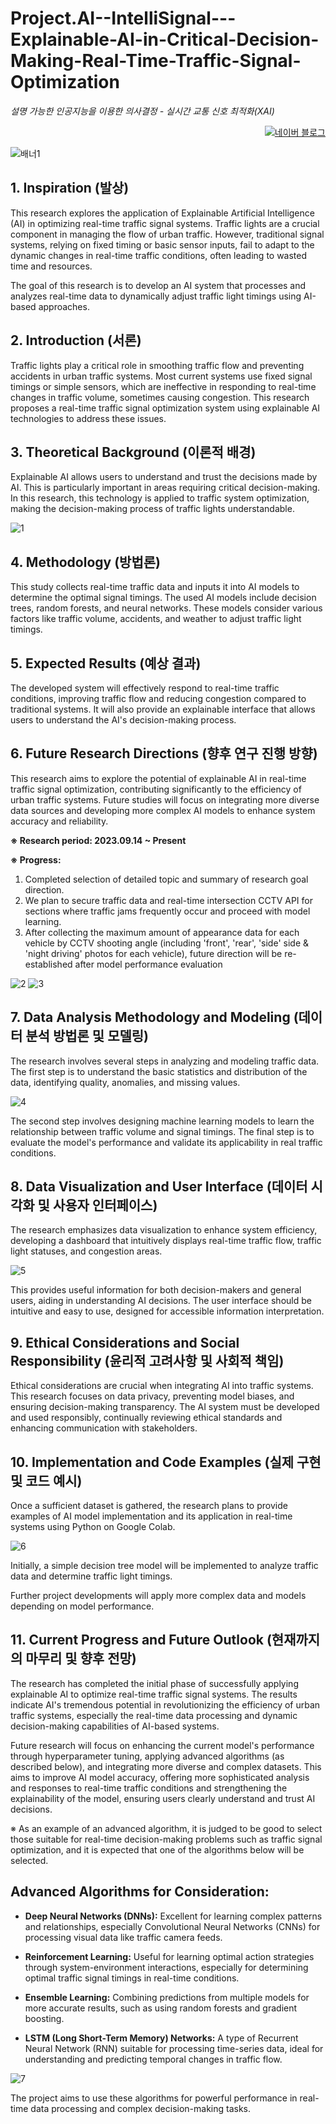 # Project.AI--IntelliSignal---Explainable-AI-in-Critical-Decision-Making-Real-Time-Traffic-Signal-Optimization
_설명 가능한 인공지능을 이용한 의사결정 - 실시간 교통 신호 최적화(XAI)_
<p align="right">
  <a href="https://blog.naver.com/pixelwizard/223301473363">
    <img src="https://img.shields.io/badge/한국어%20번역본-03C75A?style=flat-square&logo=Naver&logoColor=white" alt="네이버 블로그">
  </a> </p>
  
  ![배너1](https://github.com/pixelwizard2/Project.AI--IntelliSignal---Explainable-AI-in-Critical-Decision-Making-Traffic-Signal-Optimization/assets/138272416/2ff6021c-df26-4f14-ac4d-b3149ef6375a)

  
## 1. Inspiration (발상)

This research explores the application of Explainable Artificial Intelligence (AI) in optimizing real-time traffic signal systems. Traffic lights are a crucial component in managing the flow of urban traffic. However, traditional signal systems, relying on fixed timing or basic sensor inputs, fail to adapt to the dynamic changes in real-time traffic conditions, often leading to wasted time and resources.

The goal of this research is to develop an AI system that processes and analyzes real-time data to dynamically adjust traffic light timings using AI-based approaches.


## 2. Introduction (서론)

Traffic lights play a critical role in smoothing traffic flow and preventing accidents in urban traffic systems. Most current systems use fixed signal timings or simple sensors, which are ineffective in responding to real-time changes in traffic volume, sometimes causing congestion. This research proposes a real-time traffic signal optimization system using explainable AI technologies to address these issues.


## 3. Theoretical Background (이론적 배경)

Explainable AI allows users to understand and trust the decisions made by AI. This is particularly important in areas requiring critical decision-making. In this research, this technology is applied to traffic system optimization, making the decision-making process of traffic lights understandable.

![1](https://github.com/pixelwizard2/Project.AI--IntelliSignal---Explainable-AI-in-Critical-Decision-Making-Traffic-Signal-Optimization/assets/138272416/56a144aa-9334-43c9-acdc-a40022289b7a)

## 4. Methodology (방법론)

This study collects real-time traffic data and inputs it into AI models to determine the optimal signal timings. The used AI models include decision trees, random forests, and neural networks. These models consider various factors like traffic volume, accidents, and weather to adjust traffic light timings.


## 5. Expected Results (예상 결과)

The developed system will effectively respond to real-time traffic conditions, improving traffic flow and reducing congestion compared to traditional systems. It will also provide an explainable interface that allows users to understand the AI's decision-making process.


## 6. Future Research Directions (향후 연구 진행 방향)

This research aims to explore the potential of explainable AI in real-time traffic signal optimization, contributing significantly to the efficiency of urban traffic systems. Future studies will focus on integrating more diverse data sources and developing more complex AI models to enhance system accuracy and reliability.

**※ Research period: 2023.09.14 ~ Present**

**※ Progress:**
1) Completed selection of detailed topic and summary of research goal direction.
2) We plan to secure traffic data and real-time intersection CCTV API for sections where traffic jams frequently occur and proceed with model learning.
3) After collecting the maximum amount of appearance data for each vehicle by CCTV shooting angle (including 'front', 'rear', 'side' side & 'night driving' photos for each vehicle), future direction will be re-established after model performance evaluation

![2](https://github.com/pixelwizard2/Project.AI--IntelliSignal---Explainable-AI-in-Critical-Decision-Making-Traffic-Signal-Optimization/assets/138272416/eb7373b6-8f4c-484b-8541-103db2b826f8)
![3](https://github.com/pixelwizard2/Project.AI--IntelliSignal---Explainable-AI-in-Critical-Decision-Making-Traffic-Signal-Optimization/assets/138272416/0b0495b8-0f1a-432f-84fb-0f8e674a15a8)

## 7. Data Analysis Methodology and Modeling (데이터 분석 방법론 및 모델링)

The research involves several steps in analyzing and modeling traffic data. The first step is to understand the basic statistics and distribution of the data, identifying quality, anomalies, and missing values. 

![4](https://github.com/pixelwizard2/Project.AI--IntelliSignal---Explainable-AI-in-Critical-Decision-Making-Traffic-Signal-Optimization/assets/138272416/58dda005-80df-41cf-8d61-658d374d4645)

The second step involves designing machine learning models to learn the relationship between traffic volume and signal timings. The final step is to evaluate the model's performance and validate its applicability in real traffic conditions.


## 8. Data Visualization and User Interface (데이터 시각화 및 사용자 인터페이스)

The research emphasizes data visualization to enhance system efficiency, developing a dashboard that intuitively displays real-time traffic flow, traffic light statuses, and congestion areas. 

![5](https://github.com/pixelwizard2/Project.AI--IntelliSignal---Explainable-AI-in-Critical-Decision-Making-Traffic-Signal-Optimization/assets/138272416/75fb0ae0-8399-407a-a1f1-42719b03f5c6)

This provides useful information for both decision-makers and general users, aiding in understanding AI decisions. The user interface should be intuitive and easy to use, designed for accessible information interpretation.


## 9. Ethical Considerations and Social Responsibility (윤리적 고려사항 및 사회적 책임)

Ethical considerations are crucial when integrating AI into traffic systems. This research focuses on data privacy, preventing model biases, and ensuring decision-making transparency. The AI system must be developed and used responsibly, continually reviewing ethical standards and enhancing communication with stakeholders.


## 10. Implementation and Code Examples (실제 구현 및 코드 예시)

Once a sufficient dataset is gathered, the research plans to provide examples of AI model implementation and its application in real-time systems using Python on Google Colab. 

![6](https://github.com/pixelwizard2/Project.AI--IntelliSignal---Explainable-AI-in-Critical-Decision-Making-Traffic-Signal-Optimization/assets/138272416/4df0a470-2abb-4739-813e-f01d137d13ce)

Initially, a simple decision tree model will be implemented to analyze traffic data and determine traffic light timings.

Further project developments will apply more complex data and models depending on model performance.


## 11. Current Progress and Future Outlook (현재까지의 마무리 및 향후 전망)

The research has completed the initial phase of successfully applying explainable AI to optimize real-time traffic signal systems. The results indicate AI's tremendous potential in revolutionizing the efficiency of urban traffic systems, especially the real-time data processing and dynamic decision-making capabilities of AI-based systems.

Future research will focus on enhancing the current model's performance through hyperparameter tuning, applying advanced algorithms (as described below), and integrating more diverse and complex datasets. This aims to improve AI model accuracy, offering more sophisticated analysis and responses to real-time traffic conditions and strengthening the explainability of the model, ensuring users clearly understand and trust AI decisions.


※ As an example of an advanced algorithm, it is judged to be good to select those suitable for real-time decision-making problems such as traffic signal optimization, and it is expected that one of the algorithms below will be selected.


## Advanced Algorithms for Consideration:

- **Deep Neural Networks (DNNs):** Excellent for learning complex patterns and relationships, especially Convolutional Neural Networks (CNNs) for processing visual data like traffic camera feeds.

- **Reinforcement Learning:** Useful for learning optimal action strategies through system-environment interactions, especially for determining optimal traffic signal timings in real-time conditions.

- **Ensemble Learning:** Combining predictions from multiple models for more accurate results, such as using random forests and gradient boosting.

- **LSTM (Long Short-Term Memory) Networks:** A type of Recurrent Neural Network (RNN) suitable for processing time-series data, ideal for understanding and predicting temporal changes in traffic flow.

![7](https://github.com/pixelwizard2/Project.AI--IntelliSignal---Explainable-AI-in-Critical-Decision-Making-Traffic-Signal-Optimization/assets/138272416/efd06224-ce16-4268-9cc8-8956ba97dba1)

The project aims to use these algorithms for powerful performance in real-time data processing and complex decision-making tasks.
